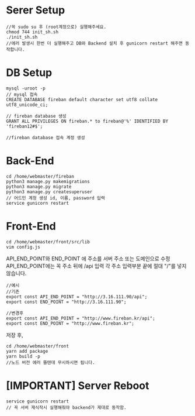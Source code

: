 # Serer Setup

```
//꼭 sudo su 후 (root계정으로) 실행해주세요.
chmod 744 init_sh.sh
./init_sh.sh
//에러 발생시 한번 더 실행해주고 DB와 Backend 설치 후 gunicorn restart 해주면 동작합니다.
```

# DB Setup
```
mysql -uroot -p
// mysql 접속
CREATE DATABASE fireban default character set utf8 collate utf8_unicode_ci;

// fireban database 생성
GRANT ALL PRIVILEGES ON fireban.* to fireban@'%' IDENTIFIED BY 'fireban12#$';

//fireban database 접속 계정 생성
```

# Back-End
```
cd /home/webmaster/fireban
python3 manage.py makemigrations
python3 manage.py migrate
python3 manage.py createsuperuser
// 어드민 계정 생성 id, 이름, password 입력
service gunicorn restart
```

# Front-End
```
cd /home/webmaster/front/src/lib
vim config.js
```
API_END_POINT와 END_POINT 에 주소를 서버 주소 또는 도메인으로 수정
API_END_POINT에는 꼭 주소 뒤에 /api 입력
각 주소 입력부분 끝에 절대 "/"를 넣지 않습니다.
```
//예시
//기존
export const API_END_POINT = "http://3.16.111.90/api";
export const END_POINT = "http://3.16.111.90";

//변경후
export const API_END_POINT = "http://www.fireban.kr/api";
export const END_POINT = "http://www.fireban.kr";

```

저장 후,
```
cd /home/webmaster/front
yarn add package
yarn build -p
//노드 버전 에러 뜰텐데 무시하시면 됩니다.
```


# [IMPORTANT] Server Reboot
```
service gunicorn restart
// 꼭 서버 재식작시 실행해줘야 backend가 제대로 동작함.
```
